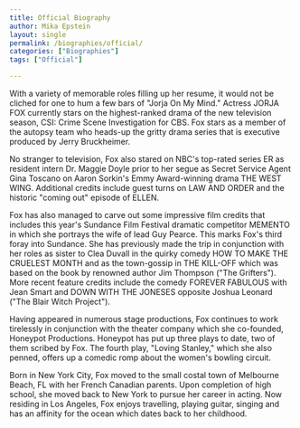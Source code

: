 ```yaml
---
title: Official Biography
author: Mika Epstein
layout: single
permalink: /biographies/official/
categories: ["Biographies"]
tags: ["Official"]

---
```


With a variety of memorable roles filling up her resume, it would not be cliched for one to hum a few bars of "Jorja On My Mind." Actress JORJA FOX currently stars on the highest-ranked drama of the new television season, CSI: Crime Scene Investigation for CBS. Fox stars as a member of the autopsy team who heads-up the gritty drama series that is executive produced by Jerry Bruckheimer.

No stranger to television, Fox also stared on NBC's top-rated series ER as resident intern Dr. Maggie Doyle prior to her segue as Secret Service Agent Gina Toscano on Aaron Sorkin's Emmy Award-winning drama THE WEST WING. Additional credits include guest turns on LAW AND ORDER and the historic "coming out" episode of ELLEN.

Fox has also managed to carve out some impressive film credits that includes this year's Sundance Film Festival dramatic competitor MEMENTO in which she portrays the wife of lead Guy Pearce. This marks Fox's third foray into Sundance. She has previously made the trip in conjunction with her roles as sister to Clea Duvall in the quirky comedy HOW TO MAKE THE CRUELEST MONTH and as the town-gossip in THE KILL-OFF which was based on the book by renowned author Jim Thompson ("The Grifters"). More recent feature credits include the comedy FOREVER FABULOUS with Jean Smart and DOWN WITH THE JONESES opposite Joshua Leonard ("The Blair Witch Project").

Having appeared in numerous stage productions, Fox continues to work tirelessly in conjunction with the theater company which she co-founded, Honeypot Productions. Honeypot has put up three plays to date, two of them scribed by Fox. The fourth play, "Loving Stanley," which she also penned, offers up a comedic romp about the women's bowling circuit.

Born in New York City, Fox moved to the small costal town of Melbourne Beach, FL with her French Canadian parents. Upon completion of high school, she moved back to New York to pursue her career in acting. Now residing in Los Angeles, Fox enjoys travelling, playing guitar, singing and has an affinity for the ocean which dates back to her childhood.